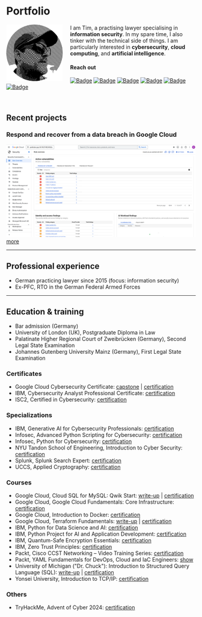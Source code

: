 # Portfolio

<div>
<img align="left" width="150" src="https://github.com/january1073/portfolio/blob/main/tim.jpg" style="margin-right: 20px;"/>

I am Tim, a practising lawyer specialising in **information security**. In my spare time, I also tinker with the technical side of things. I am particularly interested in **cybersecurity**, **cloud computing**, and **artificial intelligence**.

#### Reach out
<a href="https://x.com/january1073"><img src="https://img.shields.io/badge/X.com-magenta?style=flat-square" alt="Badge"></a> <a href="https://infosec.exchange/@january1073" target="_blank"><img src="https://img.shields.io/badge/Mastodon-magenta?style=flat-square" alt="Badge"></a> <a href="https://www.linkedin.com/in/fongern" target="_blank"><img src="https://img.shields.io/badge/LinkedIn-magenta?style=flat-square" alt="Badge"></a> <a href="https://tryhackme.com/p/january1073"><img src="https://img.shields.io/badge/TryHackMe-magenta?style=flat-square" alt="Badge"></a> <a href="mailto:january1073@yahoo.com" target="_blank"><img src="https://img.shields.io/badge/Email-white?style=flat-square" alt="Badge"></a> <a href="https://keys.openpgp.org/vks/v1/by-fingerprint/12E72BB71FE10C5C0BC5687B70493AE9DCEF9877" target="_blank"><img src="https://img.shields.io/badge/PGP%20key-white?style=flat-square&logo=gnuprivacyguard" alt="Badge"></a>

</div>
<br clear="both"/>

## Recent projects

### Respond and recover from a data breach in Google Cloud
![Screenshot](https://github.com/january1073/portfolio/blob/main/google/google_cloud_cybersecurity/capstone/1_findings_category.png)
<a href="https://github.com/january1073/portfolio/tree/main/google/google_cloud_cybersecurity/capstone/README.md">more</a>

---

## Professional experience

- German practicing lawyer since 2015 (focus: information security)
- Ex-PFC, RTO in the German Federal Armed Forces

---

## Education & training

- Bar admission (Germany)
- University of London (UK), Postgraduate Diploma in Law
- Palatinate Higher Regional Court of Zweibrücken (Germany), Second Legal State Examination
- Johannes Gutenberg University Mainz (Germany), First Legal State Examination

### Certificates

- Google Cloud Cybersecurity Certificate: <a href="https://github.com/january1073/portfolio/blob/main/google/google_cloud_cybersecurity/capstone/README.md">capstone</a> | <a href="https://www.credly.com/badges/8354ef22-6812-422d-80d2-9c62951ed9db/public_url">certification</a>
- IBM, Cybersecurity Analyst Professional Certificate: <a href="https://github.com/january1073/portfolio/blob/main/ibm/ibm_cybersecurity_analyst.pdf">certification</a>
- ISC2, Certified in Cybersecurity: <a href="https://github.com/january1073/portfolio/blob/main/isc2/isc2_cc.pdf">certification</a>

### Specializations

- IBM, Generative AI for Cybersecurity Professionals: <a href="https://github.com/january1073/portfolio/blob/main/ibm/ibm_genai_for_cybersecurity.pdf">certification</a>
- Infosec, Advanced Python Scripting for Cybersecurity: <a href="https://github.com/january1073/portfolio/blob/main/infosec/infosec_advanced_python_cybersecurity.pdf">certification</a>
- Infosec, Python for Cybersecurity: <a href="https://github.com/january1073/portfolio/blob/main/infosec/infosec_python_cybersecurity.pdf">certification</a>
- NYU Tandon School of Engineering, Introduction to Cyber Security: <a href="https://github.com/january1073/portfolio/blob/main/nyu/nyu_intro_cyber_security.pdf">certification</a>
- Splunk, Splunk Search Expert: <a href="https://github.com/january1073/portfolio/blob/main/splunk/splunk_search_expert.pdf">certification</a>
- UCCS, Applied Cryptography: <a href="https://github.com/january1073/portfolio/blob/main/uccs/uccs_applied_cryptography.pdf">certification</a>

### Courses

- Google Cloud, Cloud SQL for MySQL: Qwik Start: <a href="https://github.com/january1073/portfolio/blob/main/google/cloud_sql_for_mysql/README.md">write-up</a> | <a href="https://github.com/january1073/portfolio/blob/main/google/google_cloud_sql_for_mysql.pdf">certification</a>
- Google Cloud, Google Cloud Fundamentals: Core Infrastructure: <a href="https://github.com/january1073/portfolio/blob/main/google/google_cloud_fundamentals.pdf">certification</a>
- Google Cloud, Introduction to Docker: <a href="https://github.com/january1073/portfolio/blob/main/google/google_intro_docker.pdf">certification</a>
- Google Cloud, Terraform Fundamentals: <a href="https://github.com/january1073/portfolio/blob/main/google/google_cloud_terraform_fundamentals/README.md">write-up</a> | <a href="https://github.com/january1073/portfolio/blob/main/google/google_cloud_terraform_fundamentals/google_cloud_terraform_fundamentals.pdf">certification</a>
- IBM, Python for Data Science and AI: <a href="https://github.com/january1073/portfolio/blob/main/ibm/ibm_python_data_science_ai.pdf">certification</a>
- IBM, Python Project for AI and Application Development: <a href="https://github.com/january1073/portfolio/blob/main/ibm/ibm_python_for_ai.pdf">certification</a>
- IBM, Quantum-Safe Encryption Essentials: <a href="https://github.com/january1073/portfolio/blob/main/ibm/ibm_quantum-safe.pdf">certification</a>
- IBM, Zero Trust Principles: <a href="https://github.com/january1073/portfolio/blob/main/ibm/ibm_zero_trust.pdf">certification</a>
- Packt, Cisco CCST Networking &ndash; Video Training Series: <a href="https://github.com/january1073/portfolio/blob/main/packt/packt_cisco_ccst_video_training.pdf">certification</a>
- Packt, YAML Fundamentals for DevOps, Cloud and IaC Engineers: <a href="https://github.com/january1073/portfolio/blob/main/packt/packt_yaml_fundamentals.pdf">show</a>
- University of Michigan ("Dr. Chuck"): Introduction to Structured Query Language (SQL): <a href="https://github.com/january1073/portfolio/blob/main/u-m/u-m_intro_to_sql/README.md">write-up</a> | <a href="https://github.com/january1073/portfolio/blob/main/u-m/u-m_intro_to_sql.pdf">certification</a>
- Yonsei University, Introduction to TCP/IP: <a href="https://github.com/january1073/portfolio/blob/main/yonsei/yonsei_intro_tcp_ip.pdf">certification</a>

### Others

- TryHackMe, Advent of Cyber 2024: <a href="https://github.com/january1073/portfolio/blob/main/thm/thm_aoc24.pdf">certification</a>
